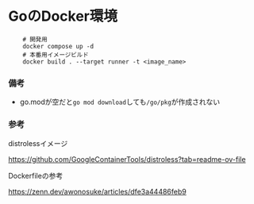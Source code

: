 # GoのDocker環境

```
    # 開発用
    docker compose up -d
    # 本番用イメージビルド
    docker build . --target runner -t <image_name>
```

### 備考
- go.modが空だと`go mod download`しても`/go/pkg`が作成されない


### 参考

distrolessイメージ

https://github.com/GoogleContainerTools/distroless?tab=readme-ov-file

Dockerfileの参考

https://zenn.dev/awonosuke/articles/dfe3a44486feb9
